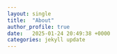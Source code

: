 ```yaml
---
layout: single
title:  "About"
author_profile: true
date:   2025-01-24 20:49:38 +0000
categories: jekyll update
---
```

